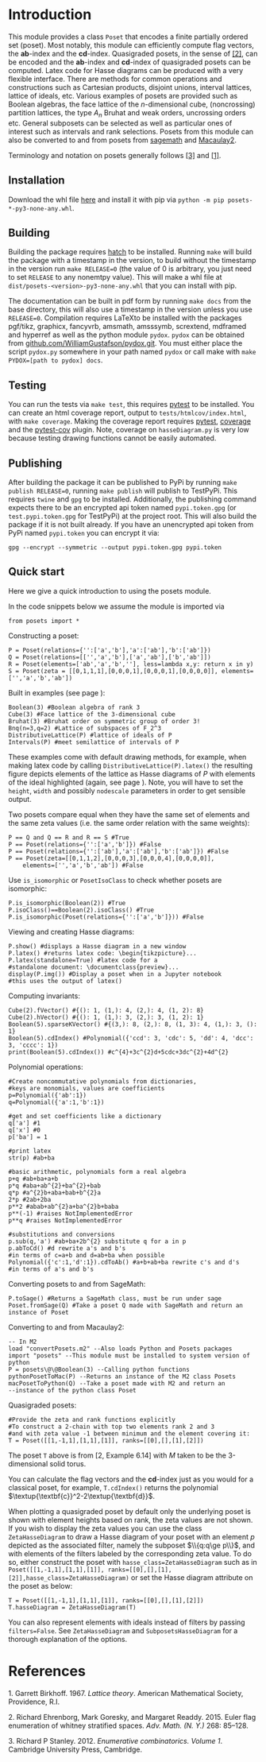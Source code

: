
# Introduction

This module provides a class `Poset` that encodes a finite partially
ordered set (poset). Most notably, this module can efficiently compute
flag vectors, the
<span class="upright">**a**</span><span class="upright">**b**</span>-index
and the
<span class="upright">**c**</span><span class="upright">**d**</span>-index.
Quasigraded posets, in the sense of [\[2\]](#references), can be encoded and the
<span class="upright">**a**</span><span class="upright">**b**</span>-index
and
<span class="upright">**c**</span><span class="upright">**d**</span>-index
of quasigraded posets can be computed. Latex code for Hasse diagrams can
be produced with a very flexible interface. There are methods for common
operations and constructions such as Cartesian products, disjoint
unions, interval lattices, lattice of ideals, etc. Various examples of
posets are provided such as Boolean algebras, the face lattice of the
$n$-dimensional cube, (noncrossing) partition lattices, the type $A_n$
Bruhat and weak orders, uncrossing orders etc. General subposets can be
selected as well as particular ones of interest such as intervals and
rank selections. Posets from this module can also be converted to and
from posets from [sagemath](https://www.sagemath.org) and
[Macaulay2](https://www.macaulay2.com/).

Terminology and notation on posets generally follows [\[3\]](#references) and [\[1\]](#references).

## Installation

Download the whl file
[here](https://www.github.com/WilliamGustafson/posets/releases) and
install it with pip via `python -m pip posets-*-py3-none-any.whl`.

## Building

Building the package requires [hatch](https://hatch.pypa.io) to be
installed. Running `make` will build the package with a timestamp in the
version, to build without the timestamp in the version run
`make RELEASE=0` (the value of 0 is arbitrary, you just need to set
`RELEASE` to any nonemtpy value). This will make a whl file at
`dist/posets-<version>-py3-none-any.whl` that you can install with pip.

The documentation can be built in pdf form by running `make docs` from
the base directory, this will also use a timestamp in the version unless
you use `RELEASE=0`. Compilation requires LaTeXto be installed with the
packages pgf/tikz, graphicx, fancyvrb, amsmath, amsssymb, scrextend,
mdframed and hyperref as well as the python module `pydox`. `pydox` can
be obtained from <a href="github.com/WilliamGustafson/pydox.git"
class="uri">github.com/WilliamGustafson/pydox.git</a>. You must either
place the script `pydox.py` somewhere in your path named `pydox` or call
make with `make PYDOX=[path to pydox] docs`.

## Testing

You can run the tests via `make test`, this requires
[pytest](https://pytest.org) to be installed. You can create an html
coverage report, output to `tests/htmlcov/index.html`, with
`make coverage`. Making the coverage report requires
[pytest](https://pytest.org),
[coverage](https://coverage.readthedocs.io) and the
[pytest-cov](https://pytest-cov.readthedocs.io) plugin. Note, coverage
on `hasseDiagram.py` is very low because testing drawing functions
cannot be easily automated.

## Publishing

After building the package it can be published to PyPi by running
`make publish RELEASE=0`, running `make publish` will publish to
TestPyPi. This requires `twine` and `gpg` to be installed. Additionally,
the publishing command expects there to be an encrypted api token named
`pypi.token.gpg` (or `test.pypi.token.gpg` for TestPyPi) at the project
root. This will also build the package if it is not built already. If
you have an unencrypted api token from PyPi named `pypi.token` you can
encrypt it via:

    gpg --encrypt --symmetric --output pypi.token.gpg pypi.token

## Quick start

Here we give a quick introduction to using the posets module.

In the code snippets below we assume the module is imported via

`from posets import *`

Constructing a poset:

    P = Poset(relations={'':['a','b'],'a':['ab'],'b':['ab']})
    Q = Poset(relations=[['','a','b'],['a','ab'],['b','ab']])
    R = Poset(elements=['ab','a','b',''], less=lambda x,y: return x in y)
    S = Poset(zeta = [[0,1,1,1],[0,0,0,1],[0,0,0,1],[0,0,0,0]], elements=['','a','b','ab'])

Built in examples (see page ):

    Boolean(3) #Boolean algebra of rank 3
    Cube(3) #Face lattice of the 3-dimensional cube
    Bruhat(3) #Bruhat order on symmetric group of order 3!
    Bnq(n=3,q=2) #Lattice of subspaces of F_2^3
    DistributiveLattice(P) #lattice of ideals of P
    Intervals(P) #meet semilattice of intervals of P

These examples come with default drawing methods, for example, when
making latex code by calling `DistributiveLattice(P).latex()` the
resulting figure depicts elements of the lattice as Hasse diagrams of
$P$ with elements of the ideal highlighted (again, see page ). Note, you
will have to set the `height`, `width` and possibly `nodescale`
parameters in order to get sensible output.

Two posets compare equal when they have the same set of elements and the
same zeta values (i.e. the same order relation with the same weights):

    P == Q and Q == R and R == S #True
    P == Poset(relations={'':['a','b']}) #False
    P == Poset(relations={'':['ab'],'a':['ab'],'b':['ab']}) #False
    P == Poset(zeta=[[0,1,1,2],[0,0,0,3],[0,0,0,4],[0,0,0,0]],
        elements=['','a','b','ab']) #False

Use `is_isomorphic` or `PosetIsoClass` to check whether posets are
isomorphic:

    P.is_isomorphic(Boolean(2)) #True
    P.isoClass()==Boolean(2).isoClass() #True
    P.is_isomorphic(Poset(relations={'':['a','b']})) #False

Viewing and creating Hasse diagrams:

    P.show() #displays a Hasse diagram in a new window
    P.latex() #returns latex code: \begin{tikzpicture}...
    P.latex(standalone=True) #latex code for a
    #standalone document: \documentclass{preview}...
    display(P.img()) #Display a poset when in a Jupyter notebook
    #this uses the output of latex()

Computing invariants:

    Cube(2).fVector() #{(): 1, (1,): 4, (2,): 4, (1, 2): 8}
    Cube(2).hVector() #{(): 1, (1,): 3, (2,): 3, (1, 2): 1}
    Boolean(5).sparseKVector() #{(3,): 8, (2,): 8, (1, 3): 4, (1,): 3, (): 1}
    Boolean(5).cdIndex() #Polynomial({'ccd': 3, 'cdc': 5, 'dd': 4, 'dcc': 3, 'cccc': 1})
    print(Boolean(5).cdIndex()) #c^{4}+3c^{2}d+5cdc+3dc^{2}+4d^{2}

Polynomial operations:

    #Create noncommutative polynomials from dictionaries,
    #keys are monomials, values are coefficients
    p=Polynomial({'ab':1})
    q=Polynomial({'a':1,'b':1})

    #get and set coefficients like a dictionary
    q['a'] #1
    q['x'] #0
    p['ba'] = 1

    #print latex
    str(p) #ab+ba

    #basic arithmetic, polynomials form a real algebra
    p+q #ab+ba+a+b
    p*q #aba+ab^{2}+ba^{2}+bab
    q*p #a^{2}b+aba+bab+b^{2}a
    2*p #2ab+2ba
    p**2 #abab+ab^{2}a+ba^{2}b+baba
    p**(-1) #raises NotImplementedError
    p**q #raises NotImplementedError

    #substitutions and conversions
    p.sub(q,'a') #ab+ba+2b^{2} substitute q for a in p
    p.abToCd() #d rewrite a's and b's
    #in terms of c=a+b and d=ab+ba when possible
    Polynomial({'c':1,'d':1}).cdToAb() #a+b+ab+ba rewrite c's and d's
    #in terms of a's and b's

Converting posets to and from SageMath:

    P.toSage() #Returns a SageMath class, must be run under sage
    Poset.fromSage(Q) #Take a poset Q made with SageMath and return an instance of Poset

Converting to and from Macaulay2:

    -- In M2
    load "convertPosets.m2" --Also loads Python and Posets packages
    import "posets" --This module must be installed to system version of python
    P = posets\@\@Boolean(3) --Calling python functions
    pythonPosetToMac(P) --Returns an instance of the M2 class Posets
    macPosetToPython(Q) --Take a poset made with M2 and return an
    --instance of the python class Poset

Quasigraded posets:

    #Provide the zeta and rank functions explicitly
    #To construct a 2-chain with top two elements rank 2 and 3
    #and with zeta value -1 between minimum and the element covering it:
    T = Poset([[1,-1,1],[1,1],[1]], ranks=[[0],[],[1],[2]])

The poset `T` above is from \[2, Example 6.14\] with $M$ taken to be the
3-dimensional solid torus.

You can calculate the flag vectors and the
<span class="upright">**c**</span><span class="upright">**d**</span>-index
just as you would for a classical poset, for example, `T.cdIndex()`
returns the polynomial $\textup{\textbf{c}}^2-2\textup{\textbf{d}}$.

When plotting a quasigraded poset by default only the underlying poset
is shown with element heights based on rank, the zeta values are not
shown. If you wish to display the zeta values you can use the class
`ZetaHasseDiagram` to draw a Hasse diagram of your poset with an element
$p$ depicted as the associated filter, namely the subposet
$\\{q:q\ge p\\}$, and with elements of the filters labeled by the
corresponding zeta value. To do so, either construct the poset with
`hasse_class=ZetaHasseDiagram` such as in
`Poset([[1,-1,1],[1,1],[1]], ranks=[[0],[],[1],[2]],hasse_class=ZetaHasseDiagram)`
or set the Hasse diagram attribute on the poset as below:

    T = Poset([[1,-1,1],[1,1],[1]], ranks=[[0],[],[1],[2]])
    T.hasseDiagram = ZetaHasseDiagram(T)

You can also represent elements with ideals instead of filters by
passing `filters=False`. See `ZetaHasseDiagram` and
`SubposetsHasseDiagram` for a thorough explanation of the options.

# References
<div id="refs" class="references csl-bib-body">

<div id="ref-birkhoff-67" class="csl-entry">

<span class="csl-left-margin">1.
</span><span class="csl-right-inline">Garrett Birkhoff. 1967. *Lattice
theory*. American Mathematical Society, Providence, R.I.</span>

</div>

<div id="ref-ehrenborg-goresky-readdy-15" class="csl-entry">

<span class="csl-left-margin">2.
</span><span class="csl-right-inline">Richard Ehrenborg, Mark Goresky,
and Margaret Readdy. 2015. Euler flag enumeration of whitney stratified
spaces. *Adv. Math. (N. Y.)* 268: 85–128.</span>

</div>

<div id="ref-stanley-12" class="csl-entry">

<span class="csl-left-margin">3.
</span><span class="csl-right-inline">Richard P Stanley. 2012.
*Enumerative combinatorics. Volume 1*. Cambridge University Press,
Cambridge.</span>

</div>

</div>

